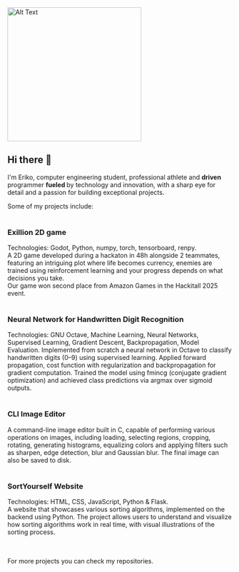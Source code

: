 <img src="https://github.com/user-attachments/assets/2f1e036f-9507-4a75-85d0-140b2f404b72" alt="Alt Text" width="300" height="300">

## Hi there 👋
I'm Eriko, computer engineering student, professional athlete and <b>driven </b> programmer <b>fueled </b> by technology and innovation, with a sharp eye for detail and a passion for building exceptional projects.

Some of my projects include:
<br><br>
<h3>Exillion 2D game</h3>
Technologies: Godot, Python, numpy, torch, tensorboard, renpy. <br>
A 2D game developed during a hackaton in 48h alongside 2 teammates, featuring an intriguing plot where life becomes currency, enemies are trained using reinforcement learning and your progress depends on what decisions you take. <br>
Our game won second place from Amazon Games in the Hackitall 2025 event. 
<br><br>
<h3>Neural Network for Handwritten Digit Recognition</h3>
Technologies: GNU Octave, Machine Learning, Neural Networks, Supervised Learning, Gradient Descent, Backpropagation, Model Evaluation.
Implemented from scratch a neural network in Octave to classify handwritten digits (0–9) using supervised learning.
Applied forward propagation, cost function with regularization and backpropagation for gradient computation.
Trained the model using fmincg (conjugate gradient optimization) and achieved class predictions via argmax over sigmoid outputs.
<br><br>
<h3>CLI Image Editor</h3>
A command-line image editor built in C, capable of performing various operations on images, including loading, selecting regions, cropping, rotating, generating histograms, equalizing colors and applying filters such as sharpen, edge detection, blur and Gaussian blur. The final image can also be saved to disk.
<br><br>
<h3>SortYourself Website</h3>
Technologies: HTML, CSS, JavaScript, Python & Flask. <br>
A website that showcases various sorting algorithms, implemented on the backend using Python. The project allows users to understand and visualize how sorting algorithms work in real time, with visual illustrations of the sorting process.
<br><br><br>

For more projects you can check my repositories.
<!--
**ErikoNitu/ErikoNitu** is a ✨ _special_ ✨ repository because its `README.md` (this file) appears on your GitHub profile.

Here are some ideas to get you started:

- 🔭 I’m currently working on ...
- 🌱 I’m currently learning ...
- 👯 I’m looking to collaborate on ...
- 🤔 I’m looking for help with ...
- 💬 Ask me about ...
- 📫 How to reach me: ...
- 😄 Pronouns: ...
- ⚡ Fun fact: ...
-->
